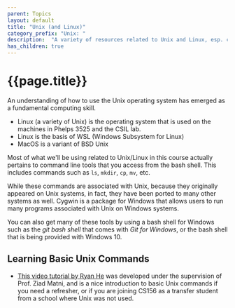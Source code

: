 ```yaml
---
parent: Topics
layout: default
title: "Unix (and Linux)"
category_prefix: "Unix: "
description:  "A variety of resources related to Unix and Linux, esp. command line tools"
has_children: true
---
```


# {{page.title}}

An understanding of how to use the Unix operating system has emerged as a fundamental computing skill.

* Linux (a variety of Unix) is the operating system that is used on the machines in Phelps 3525 and the CSIL lab.
* Linux is the basis of WSL (Windows Subsystem for Linux)
* MacOS is a variant of BSD Unix

Most of what we'll be using related to Unix/Linux in this course actually pertains to command line tools that you access from the bash shell.    This includes commands such as `ls`, `mkdir`, `cp`, `mv`, etc.

While these commands are associated with Unix, because they originally appeared on Unix systems, in fact, they have been ported to many other systems as well.  Cygwin is a package for Windows that allows users to run many programs associated with Unix on Windows systems.

You can also get many of these tools by using a bash shell for Windows such as the *git bash shell* that comes with *Git for Windows*, or the bash shell that is being provided with Windows 10.

## Learning Basic Unix Commands

* [This video tutorial by Ryan He](https://mail.google.com/mail/u/0/#inbox/FMfcgzQXJZpvpSRrSndPZwfqqkrBCmXq?projector=1) was developed under the supervision of Prof. Ziad Matni, and is a nice introduction to basic Unix commands if you need a refresher, or if you are joining CS156 as a transfer student from a school where Unix was not used.


